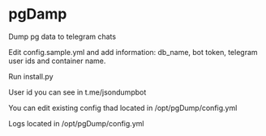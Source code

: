 # pgDamp
Dump pg data to telegram chats

Edit config.sample.yml and add information: db_name, bot token, telegram user ids and container name.

Run install.py

User id you can see in t.me/jsondumpbot

You can edit existing config thad located in /opt/pgDump/config.yml

Logs located in /opt/pgDump/config.yml